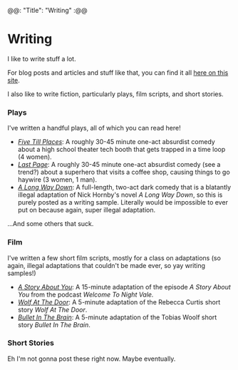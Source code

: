@@: "Title": "Writing" :@@

# Writing

I like to write stuff a lot. 

For blog posts and articles and stuff like that, you can find it all [here on this site](/archive). 

I also like to write fiction, particularly plays, film scripts, and short stories.

### Plays

I've written a handful plays, all of which you can read here!

* *[Five Till Places](/static/FiveTillPlaces.pdf)*: A roughly 30-45 minute one-act absurdist comedy about a high school theater tech booth that gets trapped in a time loop (4 women).
* *[Last Page](/static/LastPage.pdf)*: A roughly 30-45 minute one-act absurdist comedy (see a trend?) about a superhero that visits a coffee shop, causing things to go haywire (3 women, 1 man).
* *[A Long Way Down](/static/ALongWayDown.pdf)*: A full-length, two-act dark comedy that is a blatantly illegal adaptation of Nick Hornby's novel *A Long Way Down*, so this is purely posted as a writing sample. Literally would be impossible to ever put on because again, super illegal adaptation.

...And some others that suck.

### Film

I've written a few short film scripts, mostly for a class on adaptations (so again, illegal adaptations that couldn't be made ever, so yay writing samples!)

* *[A Story About You](/static/AStoryAboutYou.pdf)*: A 15-minute adaptation of the episode *A Story About You* from the podcast *Welcome To Night Vale.*
* *[Wolf At The Door](/static/WolfAtTheDoor.pdf)*: A 5-minute adaptation of the Rebecca Curtis short story *Wolf At The Door*.
* *[Bullet In The Brain](/static/BulletInTheBrain.pdf)*: A 5-minute adaptation of the Tobias Woolf short story *Bullet In The Brain*.

### Short Stories

Eh I'm not gonna post these right now. Maybe eventually.
